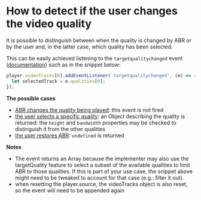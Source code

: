 # How to detect if the user changes the video quality

It is possible to distinguish between when the quality is changed by ABR or by the user and, in the latter case, which quality has been selected.

This can be easily achieved listening to the `targetqualitychanged` event ([documentation](pathname:///theoplayer/v4/api-reference/web/interfaces/TargetQualityChangedEvent.html)) such as in the snippet below:

```js
player.videoTracks[0].addEventListener('targetqualitychanged', (e) => {
  let selectedTrack = e.qualities[0];
});
```

**The possible cases**

- <u>ABR changes the quality being played</u>: this event is not fired
- <u>the user selects a specific quality</u>: an Object describing the quality is returned: the `height` and `bandwidth` properties may be checked to distinguish it from the other qualities
- <u>the user restores ABR</u>: `undefined` is returned

**Notes**

- The event returns an Array because the implementer may also use the targetQuality feature to select a subset of the available qualities to limit ABR to those qualities. If this is part of your use case, the snippet above might need to be tweaked to account for that case (e.g.: filter it out).
- when resetting the player.source, the videoTracks object is also reset, so the event will need to be appended again
